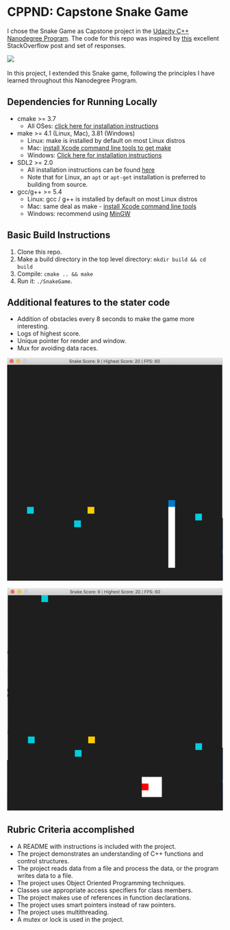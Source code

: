# CPPND: Capstone Snake Game 

I chose the Snake Game as Capstone project in the [Udacity C++ Nanodegree Program](https://www.udacity.com/course/c-plus-plus-nanodegree--nd213). The code for this repo was inspired by [this](https://codereview.stackexchange.com/questions/212296/snake-game-in-c-with-sdl) excellent StackOverflow post and set of responses.

<img src="snake_game.gif"/>

In this project, I extended this Snake game, following the principles I have learned throughout this Nanodegree Program.

## Dependencies for Running Locally
* cmake >= 3.7
  * All OSes: [click here for installation instructions](https://cmake.org/install/)
* make >= 4.1 (Linux, Mac), 3.81 (Windows)
  * Linux: make is installed by default on most Linux distros
  * Mac: [install Xcode command line tools to get make](https://developer.apple.com/xcode/features/)
  * Windows: [Click here for installation instructions](http://gnuwin32.sourceforge.net/packages/make.htm)
* SDL2 >= 2.0
  * All installation instructions can be found [here](https://wiki.libsdl.org/Installation)
  * Note that for Linux, an `apt` or `apt-get` installation is preferred to building from source.
* gcc/g++ >= 5.4
  * Linux: gcc / g++ is installed by default on most Linux distros
  * Mac: same deal as make - [install Xcode command line tools](https://developer.apple.com/xcode/features/)
  * Windows: recommend using [MinGW](http://www.mingw.org/)

## Basic Build Instructions

1. Clone this repo.
2. Make a build directory in the top level directory: `mkdir build && cd build`
3. Compile: `cmake .. && make`
4. Run it: `./SnakeGame`.

## Additional features to the stater code
* Addition of obstacles every 8 seconds to make the game more interesting.
* Logs of highest score.
* Unique pointer for render and window.
* Mux for avoiding data races.

![](snake_1.png)

![](snake_2.png)

## Rubric Criteria accomplished
* A README with instructions is included with the project.
* The project demonstrates an understanding of C++ functions and control structures.
* The project reads data from a file and process the data, or the program writes data to a file.
* The project uses Object Oriented Programming techniques.
* Classes use appropriate access specifiers for class members.
* The project makes use of references in function declarations.
* The project uses smart pointers instead of raw pointers.
* The project uses multithreading.
* A mutex or lock is used in the project.